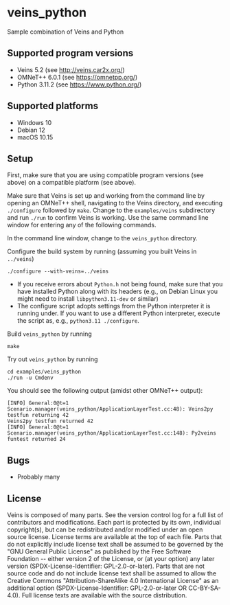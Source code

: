 # veins_python #

Sample combination of Veins and Python

## Supported program versions ##

- Veins 5.2 (see <http://veins.car2x.org/>)
- OMNeT++ 6.0.1 (see <https://omnetpp.org/>)
- Python 3.11.2 (see <https://www.python.org/>)

## Supported platforms ##

- Windows 10
- Debian 12
- macOS 10.15

## Setup ##

First, make sure that you are using compatible program versions (see above) on a compatible platform (see above).

Make sure that Veins is set up and working from the command line by opening an OMNeT++ shell, navigating to the Veins directory, and executing `./configure` followed by `make`.
Change to the `examples/veins` subdirectory and run `./run` to confirm Veins is working.
Use the same command line window for entering any of the following commands.

In the command line window, change to the `veins_python` directory.

Configure the build system by running (assuming you built Veins in `../veins`)
```
./configure --with-veins=../veins
```

- If you receive errors about `Python.h` not being found, make sure that you have installed Python along with its headers (e.g., on Debian Linux you might need to install `libpython3.11-dev` or similar)
- The configure script adopts settings from the Python interpreter it is running under. If you want to use a different Python interpreter, execute the script as, e.g., `python3.11 ./configure`.

Build `veins_python` by running
```
make
```

Try out `veins_python` by running

```
cd examples/veins_python
./run -u Cmdenv
```

You should see the following output (amidst other OMNeT++ output):

```
[INFO] General:0@t=1 Scenario.manager(veins_python/ApplicationLayerTest.cc:48): Veins2py testfun returning 42
Veins2py testfun returned 42
[INFO] General:0@t=1 Scenario.manager(veins_python/ApplicationLayerTest.cc:148): Py2veins funtest returned 24
```

## Bugs ##

- Probably many


## License ##

Veins is composed of many parts. See the version control log for a full list of
contributors and modifications. Each part is protected by its own, individual
copyright(s), but can be redistributed and/or modified under an open source
license. License terms are available at the top of each file. Parts that do not
explicitly include license text shall be assumed to be governed by the "GNU
General Public License" as published by the Free Software Foundation -- either
version 2 of the License, or (at your option) any later version
(SPDX-License-Identifier: GPL-2.0-or-later). Parts that are not source code and
do not include license text shall be assumed to allow the Creative Commons
"Attribution-ShareAlike 4.0 International License" as an additional option
(SPDX-License-Identifier: GPL-2.0-or-later OR CC-BY-SA-4.0). Full license texts
are available with the source distribution.

